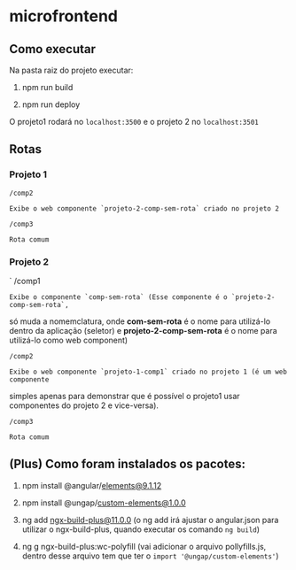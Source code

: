 # microfrontend

## Como executar

Na pasta raiz do projeto executar:

1. npm run build

2. npm run deploy

O projeto1 rodará no `localhost:3500` e o projeto 2 no `localhost:3501`

## Rotas

### Projeto 1
    
    /comp2
    
    Exibe o web componente `projeto-2-comp-sem-rota` criado no projeto 2
    
    /comp3
    
    Rota comum
    
### Projeto 2 
` 
    /comp1
    
    Exibe o componente `comp-sem-rota` (Esse componente é o `projeto-2-comp-sem-rota`, 
só muda a nomemclatura, onde **com-sem-rota** é o nome para utilizá-lo dentro da aplicação 
(seletor) e **projeto-2-comp-sem-rota** é o nome para utilizá-lo como web component)
    
    /comp2
    
    Exibe o web componente `projeto-1-comp1` criado no projeto 1 (é um web componente 
simples apenas para demonstrar que é possível o projeto1 usar componentes do projeto 2 
e vice-versa).
    
    /comp3
    
    Rota comum
    
## (Plus) Como foram instalados os pacotes:

1.  npm install @angular/elements@9.1.12

2.  npm install @ungap/custom-elements@1.0.0

3.  ng add ngx-build-plus@11.0.0 (o ng add irá ajustar o angular.json para utilizar 
o ngx-build-plus, quando executar os comando `ng build`)

4.  ng g ngx-build-plus:wc-polyfill (vai adicionar o arquivo pollyfills.js, dentro 
desse arquivo tem que ter o `import '@ungap/custom-elements'`)
